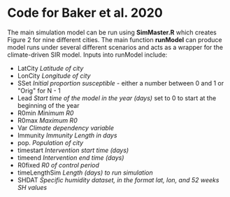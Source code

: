 # Code for Baker et al. 2020

The main simulation model can be run using **SimMaster.R** which creates Figure 2 for nine different cities. 
The main function **runModel** can produce model runs under several different scenarios and acts as a wrapper for the climate-driven SIR model.
Inputs into runModel include:
* LatCity *Latitude of city* 
* LonCity *Longitude of city*
* SSet *Initial proportion susceptible* - either a number between 0 and 1 or "Orig" for N - 1
* Lead *Start time of the model in the year (days)* set to 0 to start at the beginning of the year
* R0min *Minimum R0*
* R0max *Maximum R0*
* Var *Climate dependency variable* 
* Immunity  *Immunity Length in days*
* pop. *Population of city*
* timestart *Intervention start time (days)*
* timeend *Intervention end time (days)* 
* R0fixed *R0 of control period*
* timeLengthSim *Length (days) to run simulation*
* SHDAT *Specific humidity dataset, in the format lat, lon, and 52 weeks SH values*
